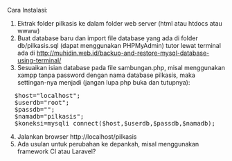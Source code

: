 Cara Instalasi:
1. Ektrak folder pilkasis ke dalam folder web server (html atau htdocs atau wwww)
2. Buat database baru dan import file database yang ada di folder db/pilkasis.sql (dapat menggunakan PHPMyAdmin) tutor lewat terminal ada di http://muhidin.web.id/backup-and-restore-mysql-database-using-terminal/
3. Sesuaikan isian database pada file sambungan.php, misal menggunakan xampp tanpa password dengan nama database pilkasis, maka settingan-nya menjadi (jangan lupa php buka dan tutupnya):
<pre>
  $host="localhost";
  $userdb="root";
  $passdb="";
  $namadb="pilkasis";
  $koneksi=mysqli_connect($host,$userdb,$passdb,$namadb);
</pre>
4. Jalankan browser http://localhost/pilkasis
5. Ada usulan untuk perubahan ke depankah, misal menggunakan framework CI atau Laravel?
